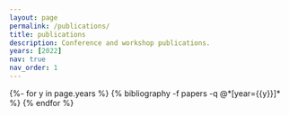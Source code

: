 ```yaml
---
layout: page
permalink: /publications/
title: publications
description: Conference and workshop publications.
years: [2022]
nav: true
nav_order: 1
---
```

<!-- _pages/publications.md -->

<div>
{%- for y in page.years %}
  {% bibliography -f papers -q @*[year={{y}}]* %}
{% endfor %}
</div>
